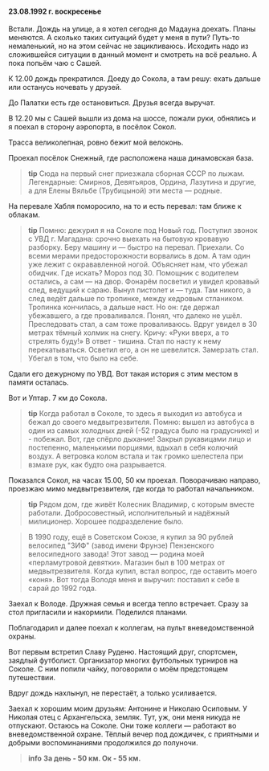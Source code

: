 #### 23.08.1992 г. воскресенье

 Встали. 
 Дождь на улице, а я хотел сегодня до Мадауна доехать. Планы меняются. А сколько таких ситуаций будет у меня в пути? Путь-то немаленький, но на этом сейчас не зацикливаюсь. Исходить надо из сложившейся ситуации в данный момент и смотреть на всё реально.
 А пока попьём чаю с Сашей.

 К 12.00 дождь прекратился. 
 Доеду до Сокола, а там решу: ехать дальше или останусь ночевать у друзей. 
 
 До Палатки есть где остановиться. Друзья всегда выручат. 

В 12.20 мы с Сашей вышли из дома на шоссе, пожали руки, обнялись и я поехал в сторону аэропорта, в посёлок Сокол. 

 Трасса великолепная, ровно бежит мой велоконь. 
 
 Проехал посёлок Снежный, где расположена наша динамовская база. 
> **tip**
> Сюда на первый снег приезжала сборная СССР по лыжам. Легендарные: Смирнов, Девятьяров, Ордина, Лазутина и другие, а для Елены Вяльбе \(Трубицыной\) эти места — родные. 

 На перевале Хабля поморосило, на то и есть перевал: там ближе к облакам. 
> **tip**
> Помню: дежурил я на Соколе под Новый год. Поступил звонок с УВД г. Магадана: срочно выехать на бытовую кровавую разборку. 
 Беру машину и — быстро на перевал. 
 Приехали. Со всеми мерами предосторожности ворвались в дом. А там один уже лежит с окрававленной ногой. Объясняет нам, что убежал обидчик. 
 Где искать? Мороз под 30. 
 Помощник с водителем остались, а сам — на двор. 
 Фонарём посветил и увидел кровавый след, ведущий к сараю. 
 Вынул пистолет и — туда. 
 Там никого, а след ведёт дальше по тропинке, между кедровым стлаником. 
 Тропинка кончилась, а дальше наст. Но он: где держал убежавшего, а где проваливался. Понял, что далеко не ушёл. Преследовать стал, а сам тоже проваливаюсь. 
 Вдруг увидел в 30 метрах тёмный холмик на снегу. 
 Кричу: «Руки вверх, а то стрелять буду!» В ответ - тишина. 
 Стал по насту к нему перекатываться. 
 Осветил его, а он не шевелится. Замерзать стал. Убегал в том, что было на себе.
>  
 Сдали его дежурному по УВД. 
 Вот такая история с этим местом в памяти осталась.

 Вот и Уптар. 7 км до Сокола. 
> **tip**
> Когда работал в Соколе, то здесь я выходил из автобуса и бежал до своего медвытрезвителя. 
 Помню: вышел из автобуса в один из самых холодных дней \(-52 градуса было на градуснике\) и - побежал. 
 Вот, где спёрло дыхание! 
 Закрыл рукавицами лицо и постепенно, маленькими порциями, вдыхал в себя колючий воздух. 
 А ветровка колом встала и так громко шелестела при взмахе рук, как будто она разрывается.

 Показался Сокол, на часах 15.00, 50 км проехал.
 Поворачиваю направо, проезжаю мимо медвытрезвителя, где когда то работал начальником. 
> **tip**
> Рядом дом, где живёт Колесник Владимир, с которым вместе работали.
 Добросовестный, исполнительный и надёжный милиционер.
 Хорошее подразделение было.

> В 1990 году, ещё в Советском Союзе, я купил за 90 рублей велосипед "ЗИФ" \(завод имени Фрунзе\) Пензенского велосипедного завода!
 Этот завод — родина моей «перламутровой девятки».
 Магазин был в 100 метрах от медвытрезвителя.
 Когда купил, встал вопрос, где оставить моего «коня».
 Вот тогда Володя меня и выручил: поставил к себе в сарай до 1992 года.

 Заехал к Володе.
 Дружная семья и всегда тепло встречает.
 Сразу за стол пригласили и накормили.
 Поделился планами.

 Поблагодарил и далее поехал к коллегам, на пульт вневедомственной охраны.
 
 Вот первым встретил Славу Руденю. Настоящий друг, спортсмен, заядлый футболист. Организатор многих футбольных турниров на Соколе.
 С ним попили чайку, поговорили о моём предстоящем  путешествии.

 Вдруг дождь нахлынул, не перестаёт, а только усиливается.
 
 Заехал к хорошим моим друзьям: Антонине и Николаю Осиповым.
У Николая отец с Архангельска, земляк.
 Тут, уж, они меня никуда не отпускают.
 Остаюсь на Соколе.
 Они тоже коллеги — работают во вневедомственной охране.
 Тёплый вечер под дождичек, с приятными и добрыми воспоминаниями продолжился до полуночи.
> **info**
**За день - 50 км. Ок - 55 км.**